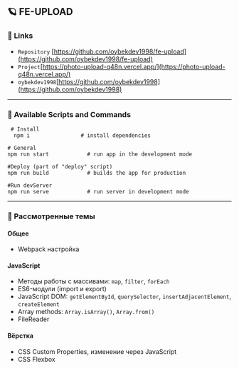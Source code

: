 ## 🪐 FE-UPLOAD

### 🐧 Links

* `Repository` [https://github.com/oybekdev1998/fe-upload](https://github.com/oybekdev1998/fe-upload)
* `Project`[https://photo-upload-q48n.vercel.app/](https://photo-upload-q48n.vercel.app/)
* `oybekdev1998`[https://github.com/oybekdev1998](https://github.com/oybekdev1998)

***
### 🐶 Available Scripts and Commands
```
 # Install
  npm i                # install dependencies
```
```
# General
npm run start            # run app in the development mode
```
```
#Deploy (part of "deploy" script)
npm run build            # builds the app for production
```
```
#Run devServer 
npm run serve            # run server in development mode
```
---

### 🐼 Рассмотренные темы

#### Общее
* Webpack настройка

#### JavaScript
* Методы работы с массивами: `map`, `filter`, `forEach`
* ES6-модули (import и export)
* JavaScript DOM: `getElementById`, `querySelector`, `insertAdjacentElement`, `createElement`
* Array methods: `Array.isArray()`, `Array.from()`
* FileReader

#### Вёрстка

* CSS Custom Properties, изменение через JavaScript
* CSS Flexbox
